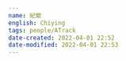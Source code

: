 ```yaml
---
name: 紀縈
english: Chiying
tags: people/ATrack
date-created: 2022-04-01 22:52
date-modified: 2022-04-01 22:53
---
```


